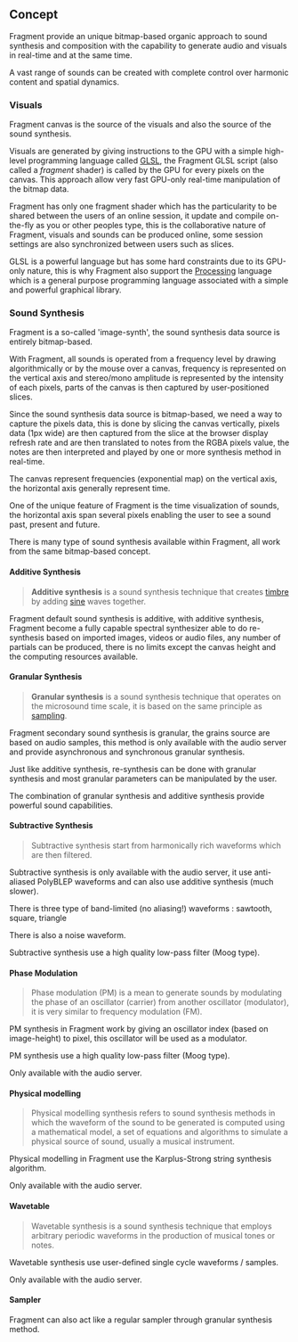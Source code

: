 ## Concept

Fragment provide an unique bitmap-based organic approach to sound synthesis and composition with the capability to generate audio and visuals in real-time and at the same time.

A vast range of sounds can be created with complete control over harmonic content and spatial dynamics.

### Visuals

Fragment canvas is the source of the visuals and also the source of the sound synthesis.

Visuals are generated by giving instructions to the GPU with a simple high-level programming language called [GLSL](https://en.wikipedia.org/wiki/OpenGL_Shading_Language), the Fragment GLSL script (also called a *fragment* shader) is called by the GPU for every pixels on the canvas. This approach allow very fast GPU-only real-time manipulation of the bitmap data.

Fragment has only one fragment shader which has the particularity to be shared between the users of an online session, it update and compile on-the-fly as you or other peoples type, this is the collaborative nature of Fragment, visuals and sounds can be produced online, some session settings are also synchronized between users such as slices.

GLSL is a powerful language but has some hard constraints due to its GPU-only nature, this is why Fragment also support the [Processing](https://en.wikipedia.org/wiki/Processing_(programming_language)) language which is a general purpose programming language associated with a simple and powerful graphical library.

### Sound Synthesis

Fragment is a so-called 'image-synth', the sound synthesis data source is entirely bitmap-based.

With Fragment, all sounds is operated from a frequency level by drawing algorithmically or by the mouse over a canvas, frequency is represented on the vertical axis and stereo/mono amplitude is represented by the intensity of each pixels, parts of the canvas is then captured by user-positioned slices.

Since the sound synthesis data source is bitmap-based, we need a way to capture the pixels data, this is done by slicing the canvas vertically, pixels data (1px wide) are then captured from the slice at the browser display refresh rate and are then translated to notes from the RGBA pixels value, the notes are then interpreted and played by one or more synthesis method in real-time.

The canvas represent frequencies (exponential map) on the vertical axis, the horizontal axis generally represent time.

One of the unique feature of Fragment is the time visualization of sounds, the horizontal axis span several pixels enabling the user to see a sound past, present and future.

There is many type of sound synthesis available within Fragment, all work from the same bitmap-based concept.

#### Additive Synthesis

> **Additive synthesis** is a sound synthesis technique that creates [timbre](https://en.wikipedia.org/wiki/Timbre) by adding [sine](https://en.wikipedia.org/wiki/Sine) waves together.

Fragment default sound synthesis is additive, with additive synthesis, Fragment become a fully capable spectral synthesizer able to do re-synthesis based on imported images, videos or audio files, any number of partials can be produced, there is no limits except the canvas height and the computing resources available.

#### Granular Synthesis

> **Granular synthesis** is a sound synthesis technique that operates on the microsound time scale, it is based on the same principle as [sampling](https://en.wikipedia.org/wiki/Sampling_(music)).

Fragment secondary sound synthesis is granular, the grains source are based on audio samples, this method is only available with the audio server and provide asynchronous and synchronous granular synthesis.

Just like additive synthesis, re-synthesis can be done with granular synthesis and most granular parameters can be manipulated by the user.

The combination of granular synthesis and additive synthesis provide powerful sound capabilities.

#### Subtractive Synthesis

> Subtractive synthesis start from harmonically rich waveforms which are then filtered.

Subtractive synthesis is only available with the audio server, it use anti-aliased PolyBLEP waveforms and can also use additive synthesis (much slower).

There is three type of band-limited (no aliasing!) waveforms : sawtooth, square, triangle

There is also a noise waveform.

Subtractive synthesis use a high quality low-pass filter (Moog type).

#### Phase Modulation

> Phase modulation (PM) is a mean to generate sounds by modulating the phase of an oscillator (carrier) from another oscillator (modulator), it is very similar to frequency modulation (FM).

PM synthesis in Fragment work by giving an oscillator index (based on image-height) to pixel, this oscillator will be used as a modulator.

PM synthesis use a high quality low-pass filter (Moog type).

Only available with the audio server.

#### Physical modelling

> Physical modelling synthesis refers to sound synthesis methods in which the waveform of the sound to be generated is computed using a mathematical model, a set of equations and algorithms to simulate a physical source of sound, usually a musical instrument.

Physical modelling in Fragment use the Karplus-Strong string synthesis algorithm.

Only available with the audio server.

#### Wavetable

> Wavetable synthesis is a sound synthesis technique that employs arbitrary periodic waveforms in the production of musical tones or notes.

Wavetable synthesis use user-defined single cycle waveforms / samples.

Only available with the audio server.

#### Sampler

Fragment can also act like a regular sampler through granular synthesis method.
